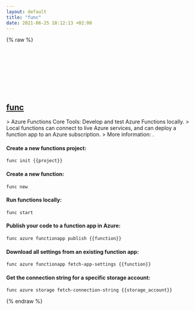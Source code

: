 ```yaml
---
layout: default
title: "func"
date: 2021-06-25 18:12:13 +02:00
---
```

{% raw %}
<h2 id="func">
  <a href="/en/common/func.html">func</a> <a href="#func"><svg class="icon">
    <use href="/assets/images/unicode_sprite.svg#link" />
  </svg></a>
</h2>
> Azure Functions Core Tools: Develop and test Azure Functions locally.
> Local functions can connect to live Azure services, and can deploy a function app to an Azure subscription.
> More information: <https://docs.microsoft.com/azure/azure-functions/functions-run-local>.

#### Create a new functions project:
```shell
func init {{project}}
```
#### Create a new function:
```shell
func new
```
#### Run functions locally:
```shell
func start
```
#### Publish your code to a function app in Azure:
```shell
func azure functionapp publish {{function}}
```
#### Download all settings from an existing function app:
```shell
func azure functionapp fetch-app-settings {{function}}
```
#### Get the connection string for a specific storage account:
```shell
func azure storage fetch-connection-string {{storage_account}}
```
{% endraw %}